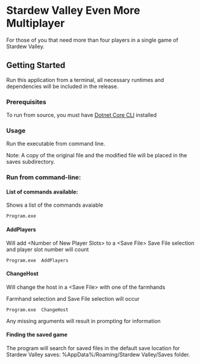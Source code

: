 # Stardew Valley Even More Multiplayer
For those of you that need more than four players in a single game of Stardew Valley.

## Getting Started
Run this application from a terminal, all necessary runtimes and dependencies will be included in the release.

### Prerequisites
To run from source, you must have [Dotnet Core CLI](https://docs.microsoft.com/en-us/dotnet/core/tools/?tabs=netcore) installed

### Usage
Run the executable from command line.

Note: A copy of the original file and the modified file will be placed in the saves subdirectory.

### Run from command-line:

#### List of commands available:
Shows a list of the commands avaiable
```
Program.exe
```
#### AddPlayers
Will add \<Number of New Player Slots> to a \<Save File>
Save File selection and player slot number will count
```
Program.exe  AddPlayers
```

#### ChangeHost
Will change the host in a \<Save File> with one of the farmhands

Farmhand selection and Save File selection will occur
```
Program.exe  ChangeHost
```
Any missing arguments will result in prompting for information

#### Finding the saved game
The program will search for saved files in the default save location for Stardew Valley saves:  %AppData%/Roaming/Stardew Valley/Saves folder.
